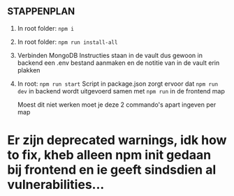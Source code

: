 ## STAPPENPLAN
1. In root folder: ```npm i```
2. In root folder: ```npm run install-all```

3. Verbinden MongoDB
Instructies staan in de vault dus gewoon in backend een .env bestand aanmaken en de notitie van in de vault erin plakken

4. In root: ```npm run start```
   Script in package.json zorgt ervoor dat ```npm run dev``` in backend wordt uitgevoerd samen met ```npm run``` in de frontend map

   Moest dit niet werken moet je deze 2 commando's apart ingeven per map

# Er zijn deprecated warnings, idk how to fix, kheb alleen npm init gedaan bij frontend en ie geeft sindsdien al vulnerabilities...
